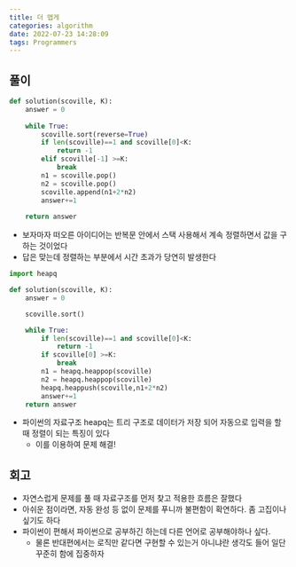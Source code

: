 ```yaml
---
title: 더 맵게
categories: algorithm
date: 2022-07-23 14:28:09
tags: Programmers
---
```


## 풀이

```python
def solution(scoville, K):
    answer = 0
    
    while True:
        scoville.sort(reverse=True)
        if len(scoville)==1 and scoville[0]<K:
            return -1
        elif scoville[-1] >=K:
            break
        n1 = scoville.pop()
        n2 = scoville.pop()
        scoville.append(n1+2*n2)
        answer+=1
    
    return answer
```

- 보자마자 떠오른 아이디어는 반복문 안에서 스택 사용해서 계속 정렬하면서 값을 구하는 것이었다
- 답은 맞는데 정렬하는 부분에서 시간 초과가 당연히 발생한다

```python
import heapq

def solution(scoville, K):
    answer = 0

    scoville.sort()

    while True:
        if len(scoville)==1 and scoville[0]<K:
            return -1
        if scoville[0] >=K:
            break
        n1 = heapq.heappop(scoville)
        n2 = heapq.heappop(scoville)
        heapq.heappush(scoville,n1+2*n2)
        answer+=1
    return answer
```

- 파이썬의 자료구조 heapq는 트리 구조로 데이터가 저장 되어 자동으로 입력을 할 때 정렬이 되는 특징이 있다
  - 이를 이용하여 문제 해결!

## 회고

- 자연스럽게 문제를 풀 때 자료구조를 먼저 찾고 적용한 흐름은 잘했다
- 아쉬운 점이라면, 자동 완성 등 없이 문제를 푸니까 불편함이 확연하다. 좀 고집이나 싶기도 하다
- 파이썬이 편해서 파이썬으로 공부하긴 하는데 다른 언어로 공부해야하나 싶다.
  - 물론 반대편에서는 로직만 같다면 구현할 수 있는거 아니냐란 생각도 들어 일단 꾸준히 함에 집중하자